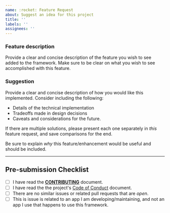 ```yaml
---
name: :rocket: Feature Request
about: Suggest an idea for this project
title: ''
labels: ''
assignees: ''
---
```


### Feature description
Provide a clear and concise description of the feature you wish to see added to the framework. Make sure to be clear on what you wish to see accomplished with this feature.

### Suggestion
Provide a clear and concise description of how you would like this implemented. Consider including the following:
- Details of the technical implementation
- Tradeoffs made in design decisions
- Caveats and considerations for the future.

If there are multiple solutions, please present each one separately in _this_ feature request, and save comparisons for the end.

Be sure to explain _why_ this feature/enhancement would be useful and should be included.

<hr>

## Pre-submission Checklist
<!-- Make sure that you have done everything in this checklist! place a 'x' in each box when you have done that task in the check list-->
- [ ] I have read the [**CONTRIBUTING**](contributing) document.
- [ ] I have read the the project's [Code of Conduct](code_of_conduct) document.
- [ ] There are no similar issues or related pull requests that are _open_.
- [ ] This is issue is related to an app I am developing/maintaining, and not an app I use that happens to use this framework.

[contributing]: https://github.com/samantharachelb/MaterialUI-Swift/blob/master/.github/contributing.md
[code_of_conduct]: https://github.com/samantharachelb/MaterialUI-Swift/blob/master/.github/code_of_conduct.md

